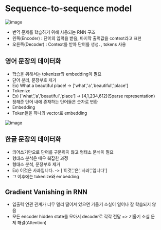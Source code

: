 # Sequence-to-sequence model

![image](https://user-images.githubusercontent.com/80622859/222951690-916e03df-90a7-42df-b13a-d68b0ce5a37f.png)

- 번역 문제를 학습하기 위해 사용되는 RNN 구조
- 왼쪽(Encoder) : 단어의 입력을 받음, 마지막 출력값을 context라고 표현
- 오른쪽(Decoder) : Context를 받아 단어를 생성. <SOS>, <EOS> tokens 사용
  
## 영어 문장의 데이터화
 
 - 학습을 위해서는 tokenizer와 embedding이 필요 
 - 단어 분리, 문장부호 제거
 - Ex) What a beautiful place! -> ['what','a','beautiful','place']
 - Tokenize
 - Ex) ['what','a','beautiful','place'] -> [4,1,234,612](Sparse representation)
 - 정해준 단어 내에 존재하는 단어들은 숫자로 변환
 - Embedding
 - Token들을 하나의 vector로 embedding 

 ![image](https://user-images.githubusercontent.com/80622859/222951814-20c0a133-5191-418b-a6f2-06fec1c96d42.png)

 ## 한글 문장의 데이터화
  
 - 띄어쓰기만으로 단어를 구분하지 않고 형태소 분석이 필요
 - 형태소 분석은 매우 복잡한 과정 
 - 형태소 분석, 문장부호 제거
 - Ex) 이것은 사과입니다. -> ['이것','은','사과','입니다']
 - 그 이후에는 tokenize와 embedding
  
  ## Gradient Vanishing in RNN
  
 - 입출력 연관 관계가 너무 멀리 떨어져 있으면 기울기 소실이 일어나 잘 학습되지 않음 
 - 모든 encoder hidden state를 모아서 decoder로 각각 전달 => 기울기 소실 문제 해결(Attention)
 
 
